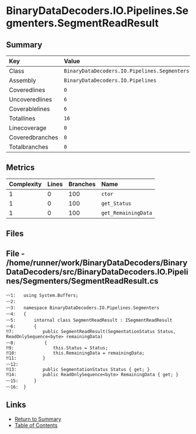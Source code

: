 ﻿# BinaryDataDecoders.IO.Pipelines.Segmenters.SegmentReadResult

## Summary

| Key             | Value                                                          |
| :-------------- | :------------------------------------------------------------- |
| Class           | `BinaryDataDecoders.IO.Pipelines.Segmenters.SegmentReadResult` |
| Assembly        | `BinaryDataDecoders.IO.Pipelines`                              |
| Coveredlines    | `0`                                                            |
| Uncoveredlines  | `6`                                                            |
| Coverablelines  | `6`                                                            |
| Totallines      | `16`                                                           |
| Linecoverage    | `0`                                                            |
| Coveredbranches | `0`                                                            |
| Totalbranches   | `0`                                                            |

## Metrics

| Complexity | Lines | Branches | Name                |
| :--------- | :---- | :------- | :------------------ |
| 1          | 0     | 100      | `ctor`              |
| 1          | 0     | 100      | `get_Status`        |
| 1          | 0     | 100      | `get_RemainingData` |

## Files

## File - /home/runner/work/BinaryDataDecoders/BinaryDataDecoders/src/BinaryDataDecoders.IO.Pipelines/Segmenters/SegmentReadResult.cs

```CSharp
〰1:   using System.Buffers;
〰2:   
〰3:   namespace BinaryDataDecoders.IO.Pipelines.Segmenters
〰4:   {
〰5:       internal class SegmentReadResult : ISegmentReadResult
〰6:       {
‼7:           public SegmentReadResult(SegmentationStatus Status, ReadOnlySequence<byte> remainingData)
〰8:           {
‼9:               this.Status = Status;
‼10:              this.RemainingData = remainingData;
‼11:          }
〰12:  
‼13:          public SegmentationStatus Status { get; }
‼14:          public ReadOnlySequence<byte> RemainingData { get; }
〰15:      }
〰16:  }
```

## Links

* [Return to Summary](Summary.md)
* [Table of Contents](../TOC.md)

